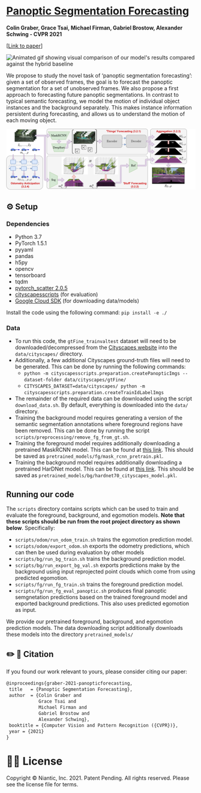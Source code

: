 # [Panoptic Segmentation Forecasting](https://arxiv.org/abs/2104.03962)
**Colin Graber, Grace Tsai, Michael Firman, Gabriel Brostow, Alexander Schwing - CVPR 2021**

\[[Link to paper](https://arxiv.org/abs/2104.03962)\]

![Animated gif showing visual comparison of our model's results compared against the hybrid baseline](comparison.gif)

We propose to study the novel task of ‘panoptic segmentation forecasting’: given a set of observed frames, the goal is to forecast the panoptic segmentation for a set of unobserved frames. We also propose a first approach to forecasting future panoptic segmentations. In contrast to typical semantic forecasting, we model the motion of individual object instances and the background separately. This makes instance information persistent during forecasting, and allows us to understand the motion of each moving object.

![Image presenting the model diagram](overview.png "Overview of the model")

## ⚙️ Setup

### Dependencies
- Python 3.7
- PyTorch 1.5.1
- pyyaml
- pandas
- h5py
- opencv
- tensorboard
- tqdm
- [pytorch_scatter 2.0.5](https://github.com/rusty1s/pytorch_scatter)
- [cityscapesscripts](https://github.com/mcordts/cityscapesScripts) (for evaluation)
- [Google Cloud SDK](https://cloud.google.com/sdk/docs/install) (for downloading data/models)

Install the code using the following command:
`pip install -e ./`

### Data
- To run this code, the `gtFine_trainvaltest` dataset will need to be downloaded/decompressed from the [Cityscapes website](https://www.cityscapes-dataset.com/) into the `data/cityscapes/` directory.
- Additionally, a few additional Cityscapes ground-truth files will need to be generated. This can be done by running the following commands:
  - `python -m cityscapesscripts.preparation.createPanopticImgs --dataset-folder data/cityscapes/gtFine/`
  - `CITYSCAPES_DATASET=data/cityscapes/ python -m cityscapesscripts.preparation.createTrainIdLabelImgs`
- The remainder of the required data can be downloaded using the script `download_data.sh`. By default, everything is downloaded into the `data/` directory. 
- Training the background model requires generating a version of the semantic segmentation annotations where foreground regions have been removed. This can be done by running the script `scripts/preprocessing/remove_fg_from_gt.sh`.
- Training the foreground model requires additionally downloading a pretrained MaskRCNN model. This can be found at [this link](https://dl.fbaipublicfiles.com/detectron2/Cityscapes/mask_rcnn_R_50_FPN/142423278/model_final_af9cf5.pkl). This should be saved as `pretrained_models/fg/mask_rcnn_pretrain.pkl`.
- Training the background model requires additionally downloading a pretrained HarDNet model. This can be found at [this link](https://ping-chao.com/hardnet/hardnet70_cityscapes_model.pkl). This should be saved as `pretrained_models/bg/hardnet70_cityscapes_model.pkl`.

## Running our code
The `scripts` directory contains scripts which can be used to train and evaluate the foreground, background, and egomotion models. **Note that these scripts should be run from the root project directory as shown below**. Specifically:
- `scripts/odom/run_odom_train.sh` trains the egomotion prediction model.
- `scripts/odom/export_odom.sh` exports the odometry predictions, which can then be used during evaluation by other models
- `scripts/bg/run_bg_train.sh` trains the background prediction model.
- `scripts/bg/run_export_bg_val.sh` exports predictions make by the background using input reprojected point clouds which come from using predicted egomotion.
- `scripts/fg/run_fg_train.sh` trains the foreground prediction model.
- `scripts/fg/run_fg_eval_panoptic.sh` produces final panoptic semgnetation predictions based on the trained foreground model and exported background predictions. This also uses predicted egomotion as input.

We provide our pretrained foreground, background, and egomotion prediction models. The data downloading script additionally downloads these models into the directory `pretrained_models/`

## ✏️ 📄 Citation

If you found our work relevant to yours, please consider citing our paper:
```
@inproceedings{graber-2021-panopticforecasting,
 title   = {Panoptic Segmentation Forecasting},
 author  = {Colin Graber and
            Grace Tsai and
            Michael Firman and
            Gabriel Brostow and
            Alexander Schwing},
 booktitle = {Computer Vision and Pattern Recognition ({CVPR})},
 year = {2021}
}
```

# 👩‍⚖️ License
Copyright © Niantic, Inc. 2021. Patent Pending. All rights reserved. Please see the license file for terms.
